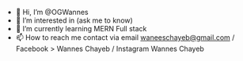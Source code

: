 - 👋 Hi, I’m @OGWannes
- 👀 I’m interested in (ask me to know) 
- 🌱 I’m currently learning MERN Full stack
- 📫 How to reach me contact via email waneeschayeb@gmail.com / Facebook > Wannes Chayeb / Instagram Wannes Chayeb 

<!---
OGWannes/OGWannes is a ✨ special ✨ repository because its `README.md` (this file) appears on your GitHub profile.
You can click the Preview link to take a look at your changes.
--->
